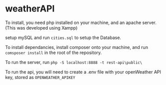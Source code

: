 # weatherAPI

To install, you need php installed on your machine, and an apache server. (This was developed using Xampp)

setup mySQL and run `cities.sql` to setup the Database.

To install dependancies, install composer onto your machine, and run `comsposer install` in the root of the repository.

To run the server, run `php -S localhost:8888 -t rest-api\public\`

To run the api, you will need to create a .env file with your openWeather API key, stored as `OPENWEATHER_APIKEY`